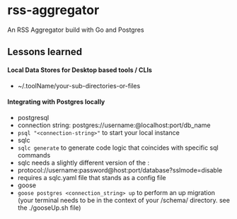 # rss-aggregator
An RSS Aggregator build with Go and Postgres

## Lessons learned
#### Local Data Stores for Desktop based tools / CLIs
* ~/.toolName/your-sub-directories-or-files

#### Integrating with Postgres locally
* postgresql
 * connection string: postgres://username:@localhost:port/db_name
 * `psql "<connection-string>"` to start your local instance
* sqlc
 * `sqlc generate` to generate code logic that coincides with specific sql commands
 * sqlc needs a slightly different version of the <connection-string>:
  * protocol://username:password@host:port/database?sslmode=disable
 * requires a sqlc.yaml file that stands as a config file
* goose
 * `goose postgres <connection_string> up` to perform an up migration (your terminal needs to be in the context of your /schema/ directory. see the ./gooseUp.sh file)


